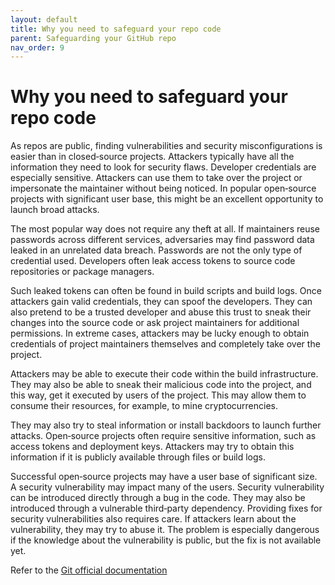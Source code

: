 ```yaml
---
layout: default
title: Why you need to safeguard your repo code
parent: Safeguarding your GitHub repo
nav_order: 9
---
```


# Why you need to safeguard your repo code

As repos are public, finding vulnerabilities and security misconfigurations is easier than in closed‑source projects. Attackers typically have all the information they need to look for security flaws. Developer credentials are especially sensitive. Attackers can use them to take over the project or impersonate the maintainer without being noticed. In popular open‑source projects with significant user base, this might be an excellent opportunity to launch broad attacks.

The most popular way does not require any theft at all. If maintainers reuse passwords across different services, adversaries may find password data leaked in an unrelated data breach. Passwords are not the only type of credential used. Developers often leak access tokens to source code repositories or package managers.

Such leaked tokens can often be found in build scripts and build logs. Once attackers gain valid credentials, they can spoof the developers. They can also pretend to be a trusted developer and abuse this trust to sneak their changes into the source code or ask project maintainers for additional permissions. In extreme cases, attackers may be lucky enough to obtain credentials of project maintainers themselves and completely take over the project.

Attackers may be able to execute their code within the build infrastructure. They may also be able to sneak their malicious code into the project, and this way, get it executed by users of the project. This may allow them to consume their resources, for example, to mine cryptocurrencies.

They may also try to steal information or install backdoors to launch further attacks. Open‑source projects often require sensitive information, such as access tokens and deployment keys. Attackers may try to obtain this information if it is publicly available through files or build logs.

Successful open‑source projects may have a user base of significant size. A security vulnerability may impact many of the users. Security vulnerability can be introduced directly through a bug in the code. They may also be introduced through a vulnerable third‑party dependency. Providing fixes for security vulnerabilities also requires care. If attackers learn about the vulnerability, they may try to abuse it. The problem is especially dangerous if the knowledge about the vulnerability is public, but the fix is not available yet.

Refer to the [Git official documentation](https://git-scm.com/book/en/v2/Getting-Started-What-is-Git%3F)
